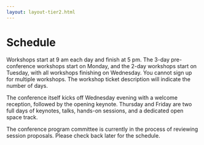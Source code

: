 ```yaml
---
layout: layout-tier2.html
---
```

<div class="container schedule">
	<div class="row">
		<div class="col-lg-6 col-lg-offset-3">
	    	<h1 class="text-center">Schedule</h1>
			<p>Workshops start at 9 am each day and finish at 5 pm. The 3-day pre-conference workshops start on Monday, and the 2-day workshops start on Tuesday, with all workshops finishing on Wednesday. You cannot sign up for multiple workshops. The workshop ticket description will indicate the number of days.</p>
			<p>The conference itself kicks off Wednesday evening with a welcome reception, followed by the opening keynote. Thursday and Friday are two full days of keynotes, talks, hands-on sessions, and a dedicated open space track.</p>
			<p>The conference program committee is currently in the process of reviewing session proposals. Please check back later for the schedule.</p>
		</div>
	</div>
	<!-- BEGIN BUTTONS -->
	<div class="row">
	  <div class="col-xs-12">
		<div class="buttons">
			</div>
			<!-- END BUTTONS -->
			<!-- BEGIN KICKOFF EVENING CONTENT -->
			<div class="row"></div>
			<div class="final-row"></div> <!-- this is just here for spacing -->
		</div>
	</div> <!-- container -->
</div>
